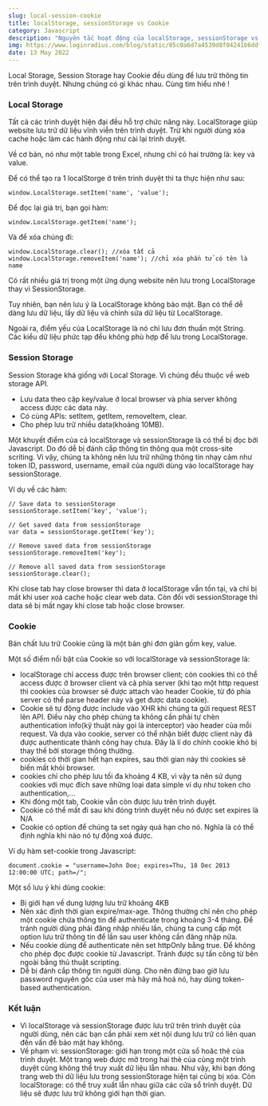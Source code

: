 ```yaml
---
slug: local-session-cookie
title: localStorage, sessionStorage vs Cookie
category: Javascript
description: "Nguyên tắc hoạt động của localStorage, sessionStorage vs Cookie"
img: https://www.loginradius.com/blog/static/05c0a6d7a4539d8f04241b6ddf720a52/03979/blog-banner.png
date: 13 May 2022
---
```


Local Storage, Session Storage hay Cookie đều dùng để lưu trữ thông tin trên trình duyệt. Nhưng chúng có gì khác nhau.
Cùng tìm hiểu nhé !

### Local Storage

Tất cả các trình duyệt hiện đại đều hỗ trợ chức năng này. LocalStorage giúp website lưu trữ dữ liệu vĩnh viễn trên trình duyệt. Trừ khi người dùng xóa cache hoặc làm các hành động như cài lại trình duyệt.

Về cơ bản, nó như một table trong Excel, nhưng chỉ có hai trường là: key và value.

Để có thể tạo ra 1 localStorge ở trên trình duyệt thì ta thực hiện như sau:

```
window.LocalStorage.setItem('name', 'value');
```

Để đọc lại giá trị, bạn gọi hàm:

```
window.LocalStorage.getItem('name');
```

Và để xóa chúng đi:

```
window.LocalStorage.clear(); //xóa tất cả
window.LocalStorage.removeItem('name'); //chỉ xóa phần tử có tên là name
```

Có rất nhiều giá trị trong một ứng dụng website nên lưu trong LocalStorage thay vì SessionStorage.

Tuy nhiên, bạn nên lưu ý là LocalStorage không bảo mật. Bạn có thể dễ dàng lưu dữ liệu, lấy dữ liệu và chỉnh sửa dữ liệu từ LocalStorage.

Ngoài ra, điểm yếu của LocalStorage là nó chỉ lưu đơn thuần một String. Các kiểu dữ liệu phức tạp đều không phù hợp để lưu trong LocalStorage.

### Session Storage

Session Storage khá giống với Local Storage. Vì chúng đều thuộc về web storage API.

- Lưu data theo cặp key/value ở local browser và phía server không access được các data này.
- Có cùng APIs: setItem, getItem, removeItem, clear.
- Cho phép lưu trữ nhiều data(khoảng 10MB).

Một khuyết điểm của cả localStorage và sessionStorage là có thể bị đọc bởi Javascript. Do đó dễ bị đánh cắp thông tin thông qua một cross-site scriting. Vì vậy, chúng ta không nên lưu trữ những thông tin nhạy cảm như token ID, password, username, email của người dùng vào localStorage hay sessionStorage.

Ví dụ về các hàm:

```
// Save data to sessionStorage
sessionStorage.setItem('key', 'value');

// Get saved data from sessionStorage
var data = sessionStorage.getItem('key');

// Remove saved data from sessionStorage
sessionStorage.removeItem('key');

// Remove all saved data from sessionStorage
sessionStorage.clear();
```

Khi close tab hay close browser thì data ở localStorage vẫn tồn tại, và chỉ bị mất khi user xoá cache hoặc clear web data. Còn đối với sessionStorage thì data sẽ bị mất ngay khi close tab hoặc close browser.

### Cookie

Bản chất lưu trữ Cookie cũng là một bản ghi đơn giản gồm key, value.

Một số điểm nổi bật của Cookie so với localStorage và sessionStorage là:

- localStorage chỉ access được trên browser client; còn cookies thì có thể access được ở browser client và cả phía server (khi tạo một http request thì cookies của browser sẽ được attach vào header Cookie, từ đó phía server có thể parse header này và get được data cookie).
- Cookie sẽ tự động được include vào XHR khi chúng ta gửi request REST lên API. Điều này cho phép chúng ta không cần phải tự chèn authentication info(kỹ thuật này gọi là interceptor) vào header của mỗi request. Và dựa vào cookie, server có thể nhận biết được client này đã được authenticate thành công hay chưa. Đây là lí do chính cookie khó bị thay thế bởi storage thông thường.
- cookies có thời gian hết hạn expires, sau thời gian này thì cookies sẽ biến mất khỏi browser.
- cookies chỉ cho phép lưu tối đa khoảng 4 KB, vì vậy ta nên sử dụng cookies với mục đích save những loại data simple ví dụ như token cho authentication,...
- Khi đóng một tab, Cookie vẫn còn được lưu trên trình duyệt.
- Cookie có thể mất đi sau khi đóng trình duyệt nếu nó được set expires là N/A
- Cookie có option để chúng ta set ngày quá hạn cho nó. Nghĩa là có thể định nghĩa khi nào nó tự động xoá được.

Ví dụ hàm set-cookie trong Javascript:

```
document.cookie = "username=John Doe; expires=Thu, 18 Dec 2013 12:00:00 UTC; path=/";
```

Một số lưu ý khi dùng cookie:

- Bị giới hạn về dung lượng lưu trữ khoảng 4KB
- Nên xác định thời gian expire/max-age. Thông thường chỉ nên cho phép một cookie chứa thông tin để authenticate trong khoảng 3-4 tháng. Để tránh người dùng phải đăng nhập nhiều lần, chúng ta cung cấp một option lưu trữ thông tin để lần sau user không cần đăng nhập nữa.
- Nếu cookie dùng để authenticate nên set httpOnly bằng true. Để không cho phép đọc được cookie từ Javascript. Tránh được sự tấn công từ bên ngoài bằng thủ thuật scripting.
- Dễ bị đánh cắp thông tin người dùng. Cho nên đừng bao giờ lưu password nguyên gốc của user mà hãy mã hoá nó, hay dùng token-based authentication.

### Kết luận

- Vì localStorage và sessionStorage được lưu trữ trên trình duyệt của người dùng, nên các bạn cần phải xem xét nội dung lưu trữ có liên quan đến vấn đề bảo mật hay không.
- Về phạm vi: sessionStorage: giới hạn trong một cửa sổ hoăc thẻ của trình duyệt. Một trang web được mở trong hai thẻ của cùng một trình duyệt cũng không thể truy xuất dữ liệu lẫn nhau. Như vậy, khi bạn đóng trang web thì dữ liệu lưu trong sessionStorage hiện tại cũng bị xóa. Còn localStorage: có thể truy xuất lẫn nhau giữa các cửa sổ trình duyệt. Dữ liệu sẽ được lưu trữ không giới hạn thời gian.